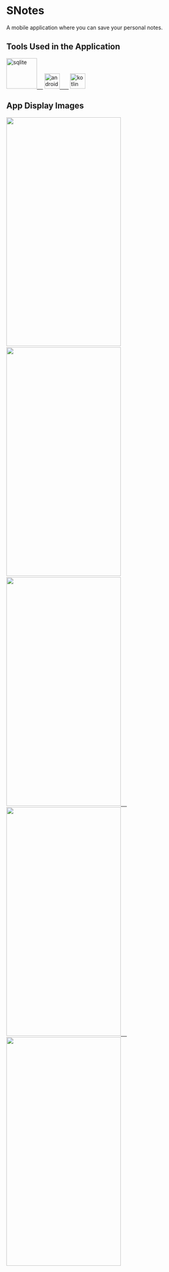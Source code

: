 # SNotes
A mobile application where you can save your personal notes.

## Tools Used in the Application

<a href="https://sqlite.org/" rel="nofollow"><img alt="sqlite" src="https://upload.wikimedia.org/wikipedia/commons/thumb/3/38/SQLite370.svg/2560px-SQLite370.svg.png" width="80" style="max-width: 100%;">&nbsp;&nbsp;&nbsp;&nbsp;</a>
<a href="https://developer.android.com/studio" rel="nofollow"><img alt="android_studio" src="https://upload.wikimedia.org/wikipedia/commons/thumb/9/95/Android_Studio_Icon_3.6.svg/1900px-Android_Studio_Icon_3.6.svg.png" width="40" style="max-width: 100%;">&nbsp;&nbsp;&nbsp;&nbsp;&nbsp;&nbsp;</a>
<a href="https://kotlinlang.org/" rel="nofollow"><img alt="kotlin" src="https://upload.wikimedia.org/wikipedia/commons/7/74/Kotlin_Icon.png" width="40" style="max-width: 100%;"></a>



## App Display Images

<a ><img src="https://github.com/yyigityesiladaa/SNotes/blob/main/app_images/home_screen.png" data-canonical-src="https://gyazo.com/eb5c5741b6a9a16c692170a41a49c858.png" width="300" height="600" />&nbsp;&nbsp;&nbsp;&nbsp;</a>
<a><img src="https://github.com/yyigityesiladaa/SNotes/blob/main/app_images/add_note_popup.png" data-canonical-src="https://gyazo.com/eb5c5741b6a9a16c692170a41a49c858.png" width="300" height="600"/>&nbsp;&nbsp;&nbsp;&nbsp;</a>
<a href="https://sqlite.org/" rel="nofollow"><img src="https://github.com/yyigityesiladaa/SNotes/blob/main/app_images/date_picker.png" data-canonical-src="https://gyazo.com/eb5c5741b6a9a16c692170a41a49c858.png" width="300" height="600"/>&nbsp;&nbsp;&nbsp;&nbsp;</a>
<a href="https://sqlite.org/" rel="nofollow"><img src="https://github.com/yyigityesiladaa/SNotes/blob/main/app_images/note_detail_screen_ss.png" data-canonical-src="https://gyazo.com/eb5c5741b6a9a16c692170a41a49c858.png" width="300" height="600"/>&nbsp;&nbsp;&nbsp;&nbsp;</a>
<a href="https://sqlite.org/" rel="nofollow"><img src="https://github.com/yyigityesiladaa/SNotes/blob/main/app_images/note_edit.png" data-canonical-src="https://gyazo.com/eb5c5741b6a9a16c692170a41a49c858.png" width="300" height="600" /></a>
